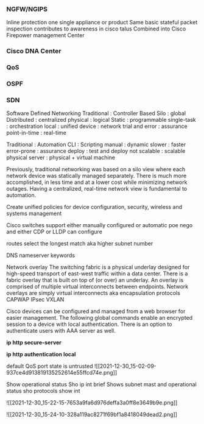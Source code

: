 ### NGFW/NGIPS
Inline protection
one single appliance or product
Same basic stateful packet inspection
contributes to awareness in cisco talus
Combined into Cisco Firepower management Center
### Cisco DNA Center

### QoS

### OSPF

### SDN
Software Defined Networking
Traditional : Controller Based
Silo : global
Distributed : centralized
physical : logical
Static : programmable
single-task : orchestration
local : unified
device : network
trial and error : assurance
point-in-time : real-time

Traditional : Automation
CLI : Scripting
manual : dynamic
slower : faster
error-prone : assurance
deploy : test and deploy
not scalable : scalable
physical server : physical + virtual machine

Previously, traditional networking was based on a silo view where each network device was statically managed separately. There is much more accomplished, in less time and at a lower cost while minimizing network outages. Having a centralized, real-time network view is fundamental to automation. 

Create unified policies for device configuration, security, wireless and systems management

Cisco switches support either manually configured or automatic poe nego and either CDP or LLDP can configure

routes select the longest match aka higher subnet number

DNS nameserver keywords

Network overlay
The switching fabric is a physical underlay designed for high-speed transport of east-west traffic within a data center.
There is a fabric overlay that is built on top of (or over) an underlay. An overlay is comprised of multiple virtual interconnects between endpoints.
Network overlays are simply virtual interconnects aka encapsulation protocols
CAPWAP
IPsec
VXLAN

Cisco devices can be configured and managed from a web browser for easier management. The following global commands enable an encrypted session to a device with local authentication. There is an option to authenticate users with AAA server as well.

**ip http secure-server**

**ip http authentication local**

default QoS port state is untrusted
![[2021-12-30_15-02-09-937ce4d913819135252614e55ffcd74e.png]]

Show operational status
	Sho ip int brief
Shows subnet mast and operational status
	sho protocols
	show int

![[2021-12-30_15-22-15-7653a9fa6d976deffa3a0ff8e3649b9e.png]]

![[2021-12-30_15-24-10-328a119ac8271f69bf1a8418049dead2.png]]